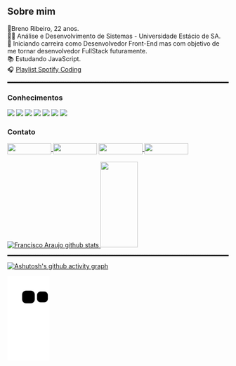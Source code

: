 

## Sobre mim
<div align="left">
👦Breno Ribeiro, 22 anos. <br>
👨‍🎓 Análise e Desenvolvimento de Sistemas - Universidade Estácio de SA.<br>
🎯 Iniciando carreira como Desenvolvedor Front-End mas com objetivo de me tornar desenvolvedor FullStack futuramente.<br>
📚 Estudando JavaScript.<br>
🎧 <a href="https://open.spotify.com/playlist/5IMF5Ip71xcVj71pjEYXmM?si=abe1a9c19a8043b9">Playlist Spotify Coding</a><br>
</div>
 <hr style="border: none; border-top: 2px dotted black" />
 
 ### Conhecimentos
<div align="left">
  <img src="https://img.shields.io/badge/HTML5-E34F26?style=for-the-badge&logo=html5&logoColor=white">
  <img src="https://img.shields.io/badge/CSS3-1572B6?style=for-the-badge&logo=css3&logoColor=white">
  <img src="https://img.shields.io/badge/JavaScript-F7DF1E?style=for-the-badge&logo=javascript&logoColor=black">
  <img src="https://img.shields.io/badge/React-20232A?style=for-the-badge&logo=react&logoColor=61DAFB">
  <img src="https://img.shields.io/badge/Sass-CC6699?style=for-the-badge&logo=sass&logoColor=white">
  <img src="https://img.shields.io/badge/GIT-E44C30?style=for-the-badge&logo=git&logoColor=white">
 <img src="https://img.shields.io/badge/GitHub-100000?style=for-the-badge&logo=github&logoColor=white">
</div>
 
### Contato

<div align="left">
<a href="https://www.instagram.com/brenordev/" target"_blank"/><img border-radius="0" align="center" width="100" height="25" src="https://img.shields.io/badge/Instagram-DA0037?style=for-the-badge&logo=instagram&logoColor=white"/>
<a href="https://twitter.com/brenor_dev"><img border-radius="0" align="center" width="100" height="25" src="https://img.shields.io/badge/Twitter-DA0037?style=for-the-badge&logo=twitter&logoColor=white"/></a>
<a href="https://www.linkedin.com/in/breno-ribeiro-293653231/" target"_blank"/><img align="center" width="100" height="25" src="https://img.shields.io/badge/LinkedIn-DA0037?style=for-the-badge&logo=linkedin&logoColor=white"/>
<a href="https://github.com/brenordev" target"_blank"/><img align="center" width="100" height="25" src="https://img.shields.io/badge/GitHub-DA0037?style=for-the-badge&logo=github&logoColor=white"/>
</div>

<div align="left">
<br>
  <img width="49%" height="195px" src="https://github-readme-stats.vercel.app/api?username=brenordev&show_icons=true&count_private=true&hide_border=true&title_color=fff&icon_color=fff&text_color=fff&bg_color=0d1117" alt="Francisco Araujo github stats" /> 
  <img width="41%" height="195px" src="https://github-readme-stats.vercel.app/api/top-langs/?username=brenordev&layout=compact&hide_border=true&title_color=fff&text_color=fff&bg_color=0d1117" />
</div>
 <hr style="border: none; border-top: 2px dotted black" />

<div align="left">
  

<div>

[![Ashutosh's github activity graph](https://github-readme-activity-graph.vercel.app/graph?username=brenordev&bg_color=000000&color=ffffff&line=ff6262&point=ffffff&area=true&hide_border=true)](https://github.com/ashutosh00710/github-readme-activity-graph)
 
  ![Snake animation](https://github.com/brenordev/brenordev/blob/output/github-contribution-grid-snake.svg)
 
